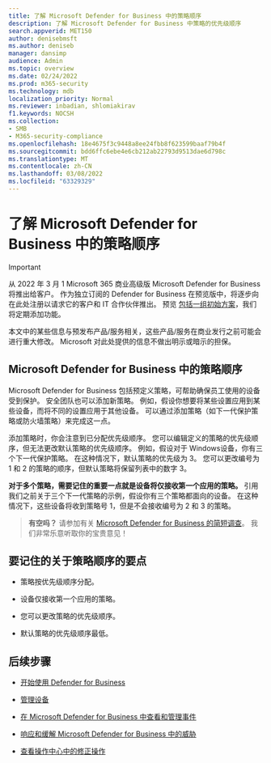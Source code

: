 ```yaml
---
title: 了解 Microsoft Defender for Business 中的策略顺序
description: 了解 Microsoft Defender for Business 中策略的优先级顺序
search.appverid: MET150
author: denisebmsft
ms.author: deniseb
manager: dansimp
audience: Admin
ms.topic: overview
ms.date: 02/24/2022
ms.prod: m365-security
ms.technology: mdb
localization_priority: Normal
ms.reviewer: inbadian, shlomiakirav
f1.keywords: NOCSH
ms.collection:
- SMB
- M365-security-compliance
ms.openlocfilehash: 18e4675f3c9448a8ee24fbb8f623599baaf79b4f
ms.sourcegitcommit: bdd6ffc6ebe4e6cb212ab22793d9513dae6d798c
ms.translationtype: MT
ms.contentlocale: zh-CN
ms.lasthandoff: 03/08/2022
ms.locfileid: "63329329"
---
```

# <a name="understand-policy-order-in-microsoft-defender-for-business"></a>了解 Microsoft Defender for Business 中的策略顺序

> [!IMPORTANT]
> 从 2022 年 3 月 1 Microsoft 365 商业高级版 Microsoft Defender for Business 将推出给客户。 作为独立订阅的 Defender for Business 在预览版中，将逐步向在此处注册以请求它的客户和 IT 合作伙伴[](https://aka.ms/mdb-preview)推出。 预览 [包括一组初始方案](mdb-tutorials.md#try-these-preview-scenarios)，我们将定期添加功能。
> 
> 本文中的某些信息与预发布产品/服务相关，这些产品/服务在商业发行之前可能会进行重大修改。 Microsoft 对此处提供的信息不做出明示或暗示的担保。 

## <a name="policy-order-in-microsoft-defender-for-business"></a>Microsoft Defender for Business 中的策略顺序

Microsoft Defender for Business 包括预定义策略，可帮助确保员工使用的设备受到保护。 安全团队也可以添加新策略。 例如，假设你想要将某些设置应用到某些设备，而将不同的设置应用于其他设备。 可以通过添加策略（如下一代保护策略或防火墙策略）来完成这一点。

添加策略时，你会注意到已分配优先级顺序。 您可以编辑定义的策略的优先级顺序，但无法更改默认策略的优先级顺序。 例如，假设对于 Windows设备，你有三个下一代保护策略。 在这种情况下，默认策略的优先级为 3。 您可以更改编号为 1 和 2 的策略的顺序，但默认策略将保留列表中的数字 3。 

**对于多个策略，需要记住的重要一点就是设备将仅接收第一个应用的策略。** 引用我们之前关于三个下一代策略的示例，假设你有三个策略都面向的设备。 在这种情况下，这些设备将收到策略号 1，但是不会接收编号为 2 和 3 的策略。 

>
> **有空吗？**
> 请参加有关 <a href="https://microsoft.qualtrics.com/jfe/form/SV_0JPjTPHGEWTQr4y" target="_blank">Microsoft Defender for Business 的简短调查</a>。 我们非常乐意听取你的宝贵意见！
>

## <a name="key-points-to-remember-about-policy-order"></a>要记住的关于策略顺序的要点

- 策略按优先级顺序分配。

- 设备仅接收第一个应用的策略。

- 您可以更改策略的优先级顺序。

- 默认策略的优先级顺序最低。

## <a name="next-steps"></a>后续步骤

- [开始使用 Defender for Business](mdb-get-started.md)

- [管理设备](mdb-manage-devices.md)

- [在 Microsoft Defender for Business 中查看和管理事件](mdb-view-manage-incidents.md)

- [响应和缓解 Microsoft Defender for Business 中的威胁](mdb-respond-mitigate-threats.md)

- [查看操作中心中的修正操作](mdb-review-remediation-actions.md)
